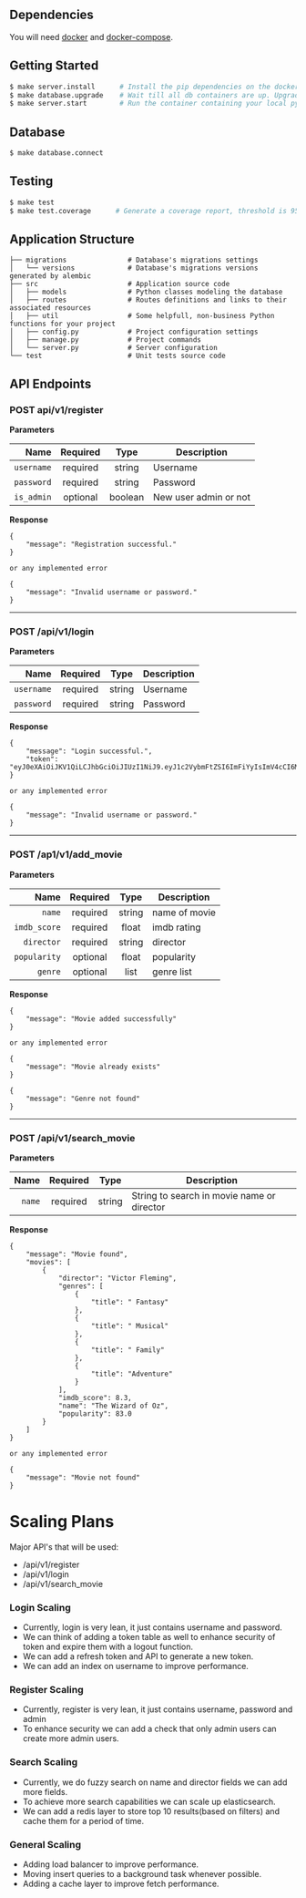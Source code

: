 ## Dependencies

You will need [docker](https://docs.docker.com/engine/installation/) and [docker-compose](https://docs.docker.com/compose/install/).

## Getting Started

```bash
$ make server.install      # Install the pip dependencies on the docker container
$ make database.upgrade    # Wait till all db containers are up. Upgrade the database, this will populate data from sample json to the database and es
$ make server.start        # Run the container containing your local python server
```

## Database

```bash
$ make database.connect
```

## Testing

```bash
$ make test
$ make test.coverage      # Generate a coverage report, threshold is 95%
```

## Application Structure

```
├── migrations               # Database's migrations settings
│   └── versions             # Database's migrations versions generated by alembic
├── src                      # Application source code
│   ├── models               # Python classes modeling the database
│   ├── routes               # Routes definitions and links to their associated resources
│   ├── util                 # Some helpfull, non-business Python functions for your project
│   ├── config.py            # Project configuration settings
│   ├── manage.py            # Project commands
│   └── server.py            # Server configuration
└── test                     # Unit tests source code
```

## API Endpoints

### POST api/v1/register

**Parameters**

|       Name | Required |  Type   | Description           |
|-----------:|:--------:|:-------:|-----------------------|
| `username` | required | string  | Username              |
| `password` | required | string  | Password              |
| `is_admin` | optional | boolean | New user admin or not |

**Response**

```
{
    "message": "Registration successful."
}

or any implemented error

{
    "message": "Invalid username or password."
}
```
___

### POST /api/v1/login

**Parameters**

|       Name | Required |  Type   | Description |
|-----------:|:--------:|:-------:|-------------|
| `username` | required | string  | Username    |
| `password` | required | string  | Password    |

**Response**

```
{
    "message": "Login successful.",
    "token": "eyJ0eXAiOiJKV1QiLCJhbGciOiJIUzI1NiJ9.eyJ1c2VybmFtZSI6ImFiYyIsImV4cCI6MTY0MjQxNjA2NH0.a1Dv7mUdfVzySuASTXYAEQC0mR5X2k5v9HeS2WU9bU8"
}

or any implemented error

{
    "message": "Invalid username or password."
}
```
___

### POST /ap1/v1/add_movie

**Parameters**

|         Name | Required |  Type  | Description   |
|-------------:|:--------:|:------:|---------------|
|       `name` | required | string | name of movie |
| `imdb_score` | required | float  | imdb rating   |
|   `director` | required | string | director      |
| `popularity` | optional | float  | popularity    |
|      `genre` | optional |  list  | genre list    |
**Response**

```
{
    "message": "Movie added successfully"
}

or any implemented error

{
    "message": "Movie already exists"
}

{
    "message": "Genre not found"
}
```
___

### POST /api/v1/search_movie

**Parameters**

|          Name | Required |  Type   | Description                                |
|--------------:|:--------:|:-------:|--------------------------------------------|
|        `name` | required | string  | String to search in movie name or director |
**Response**

```
{
    "message": "Movie found",
    "movies": [
        {
            "director": "Victor Fleming",
            "genres": [
                {
                    "title": " Fantasy"
                },
                {
                    "title": " Musical"
                },
                {
                    "title": " Family"
                },
                {
                    "title": "Adventure"
                }
            ],
            "imdb_score": 8.3,
            "name": "The Wizard of Oz",
            "popularity": 83.0
        }
    ]
}

or any implemented error

{
    "message": "Movie not found"
}
```

# Scaling Plans
Major API's that will be used:
- /api/v1/register
- /api/v1/login
- /api/v1/search_movie

### Login Scaling
- Currently, login is very lean, it just contains username and password.
- We can think of adding a token table as well to enhance security of token and expire them with a logout function.
- We can add a refresh token and API to generate a new token.
- We can add an index on username to improve performance.

### Register Scaling
- Currently, register is very lean, it just contains username, password and admin
- To enhance security we can add a check that only admin users can create more admin users.

### Search Scaling
- Currently, we do fuzzy search on name and director fields we can add more fields.
- To achieve more search capabilities we can scale up elasticsearch.
- We can add a redis layer to store top 10 results(based on filters) and cache them for a period of time.

### General Scaling
- Adding load balancer to improve performance.
- Moving insert queries to a background task whenever possible.
- Adding a cache layer to improve fetch performance.
